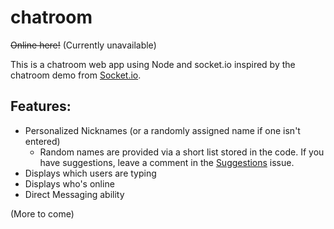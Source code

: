 # chatroom

~~Online here!~~ (Currently unavailable)

This is a chatroom web app using Node and socket.io inspired by the chatroom demo from [Socket.io](https://socket.io/demos/chat/).

## Features:
* Personalized Nicknames (or a randomly assigned name if one isn't entered)
	* Random names are provided via a short list stored in the code. If you have suggestions, leave a comment in the [Suggestions](https://github.com/chanceoneal/chatroom/issues/3) issue.
* Displays which users are typing
* Displays who's online
* Direct Messaging ability

(More to come)
